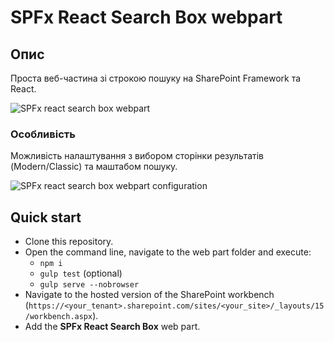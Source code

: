 # SPFx React Search Box webpart #

## Опис

Проста веб-частина зі строкою пошуку на SharePoint Framework та React.

![SPFx react search box webpart](./assets/s1.PNG)

### Особливість

Можливість налаштування з вибором сторінки результатів (Modern/Classic) та маштабом пошуку.

![SPFx react search box webpart configuration](./assets/s2.PNG)

## Quick start

- Clone this repository.
- Open the command line, navigate to the web part folder and execute:
    - `npm i`
    - `gulp test` (optional)
    - `gulp serve --nobrowser`
- Navigate to the hosted version of the SharePoint workbench (`https://<your_tenant>.sharepoint.com/sites/<your_site>/_layouts/15/workbench.aspx`).
- Add the **SPFx React Search Box** web part.